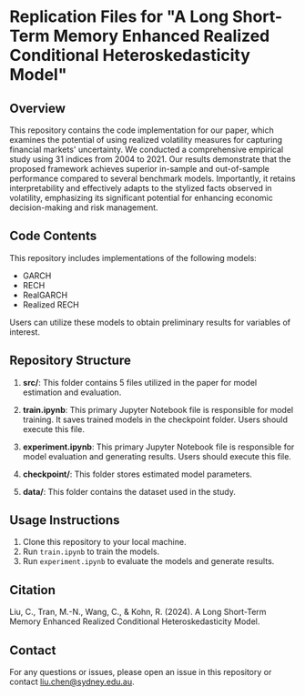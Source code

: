 # Replication Files for "A Long Short-Term Memory Enhanced Realized Conditional Heteroskedasticity Model"

## Overview

This repository contains the code implementation for our paper, which examines the potential of using realized volatility measures for capturing financial markets' uncertainty. We conducted a comprehensive empirical study using 31 indices from 2004 to 2021. Our results demonstrate that the proposed framework achieves superior in-sample and out-of-sample performance compared to several benchmark models. Importantly, it retains interpretability and effectively adapts to the stylized facts observed in volatility, emphasizing its significant potential for enhancing economic decision-making and risk management.


## Code Contents

This repository includes implementations of the following models:
- GARCH
- RECH
- RealGARCH
- Realized RECH

Users can utilize these models to obtain preliminary results for variables of interest.

## Repository Structure

1. **src/**: This folder contains 5 files utilized in the paper for model estimation and evaluation.

2. **train.ipynb**: This primary Jupyter Notebook file is responsible for model training. It saves trained models in the checkpoint folder. Users should execute this file.

3. **experiment.ipynb**: This primary Jupyter Notebook file is responsible for model evaluation and generating results. Users should execute this file.

4. **checkpoint/**: This folder stores estimated model parameters.

5. **data/**: This folder contains the dataset used in the study.

## Usage Instructions

1. Clone this repository to your local machine.
2. Run `train.ipynb` to train the models.
3. Run `experiment.ipynb` to evaluate the models and generate results.

## Citation

Liu, C., Tran, M.-N., Wang, C., & Kohn, R. (2024). A Long Short-Term Memory Enhanced Realized Conditional Heteroskedasticity Model.

## Contact

For any questions or issues, please open an issue in this repository or contact liu.chen@sydney.edu.au.
